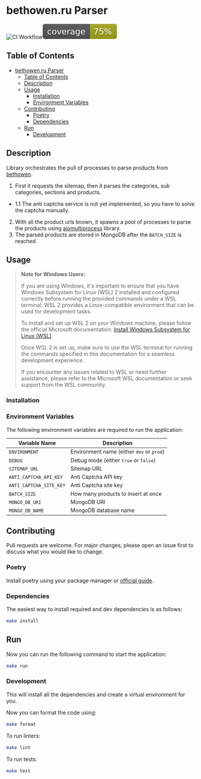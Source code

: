 # bethowen.ru Parser

![CI Workflow](https://github.com/antibagr/Any-Python-Template/actions/workflows/makefile.yml/badge.svg?event=push)![coverage badge](./coverage.svg)

## Table of Contents
- [bethowen.ru Parser](#bethowenru-parser)
  - [Table of Contents](#table-of-contents)
  - [Description](#description)
  - [Usage](#usage)
    - [Installation](#installation)
    - [Environment Variables](#environment-variables)
  - [Contributing](#contributing)
    - [Poetry](#poetry)
    - [Dependencies](#dependencies)
  - [Run](#run)
    - [Development](#development)



## Description

Library orchestrates the pull of processes to parse products from [bethowen](https://www.bethowen.ru).
1. First it requests the sitemap, then it parses the categories, sub categories, sections and products.
- 1.1 The anti captcha service is not yet implemented, so you have to solve the captcha manually.
2. With all the product urls known, it spawns a pool of processes to parse the products using [aiomultiprocess](https://github.com/omnilib/aiomultiprocess) library.
3. The parsed products are stored in MongoDB after the `BATCH_SIZE` is reached.


## Usage

> **Note for Windows Users:**
>
> If you are using Windows, it's important to ensure that you have Windows Subsystem for Linux (WSL) 2 installed and configured correctly before running the provided commands under a WSL terminal. WSL 2 provides a Linux-compatible environment that can be used for development tasks.
>
> To install and set up WSL 2 on your Windows machine, please follow the official Microsoft documentation: [Install Windows Subsystem for Linux (WSL)](https://learn.microsoft.com/en-us/windows/wsl/install).
>
> Once WSL 2 is set up, make sure to use the WSL terminal for running the commands specified in this documentation for a seamless development experience.
>
> If you encounter any issues related to WSL or need further assistance, please refer to the Microsoft WSL documentation or seek support from the WSL community.


### Installation

### Environment Variables

The following environment variables are required to run the application:

| Variable Name           | Description                               |
| ----------------------- | ----------------------------------------- |
| `ENVIRONMENT`           | Environment name (either `dev` or `prod`) |
| `DEBUG`                 | Debug mode (either `true` or `false`)     |
| `SITEMAP_URL`           | Sitemap URL                               |
| `ANTI_CAPTCHA_API_KEY`  | Anti Captcha API key                      |
| `ANTI_CAPTCHA_SITE_KEY` | Anti Captcha site key                     |
| `BATCH_SIZE`            | How many products to insert at once       |
| `MONGO_DB_URI`          | MongoDB URI                               |
| `MONGO_DB_NAME`         | MongoDB database name                     |


## Contributing

Pull requests are welcome. For major changes, please open an issue first to discuss what you would like to change.

### Poetry

Install poetry using your package manager or [official guide](https://python-poetry.org/docs/#installation).

### Dependencies

The easiest way to install required and dev dependencies is as follows:

```bash
make install
```


## Run

Now you can run the following command to start the application:

```bash
make run
```

### Development

This will install all the dependencies and create a virtual environment for you.

Now you can format the code using:

```bash
make format
```

To run linters:

```bash
make lint
```

To run tests:

```bash
make test
```
